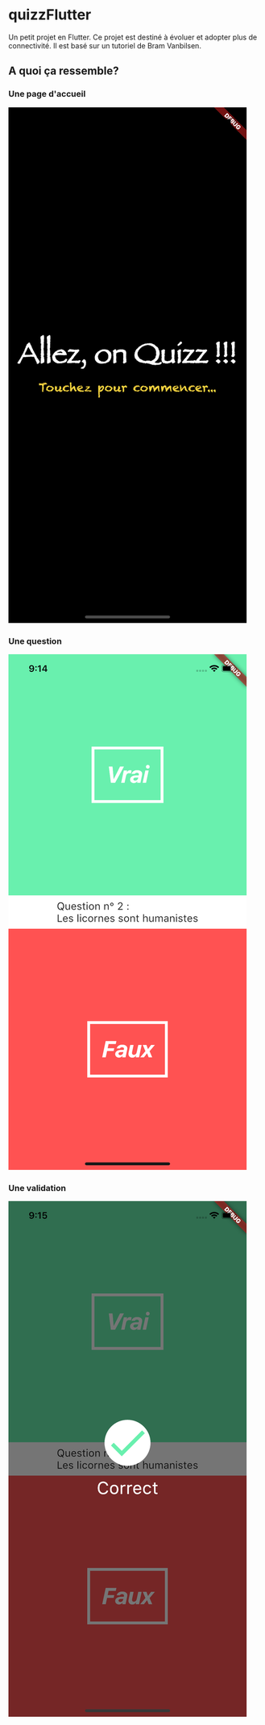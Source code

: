 # quizzFlutter

Un petit projet en Flutter.
Ce projet est destiné à évoluer et adopter plus de connectivité.
Il est basé sur un tutoriel de Bram Vanbilsen.

## A quoi ça ressemble?

### Une page d'accueil

![accueil.png](accueil.png)

### Une question

![question](question.png)

### Une validation

![validation](ok.png)